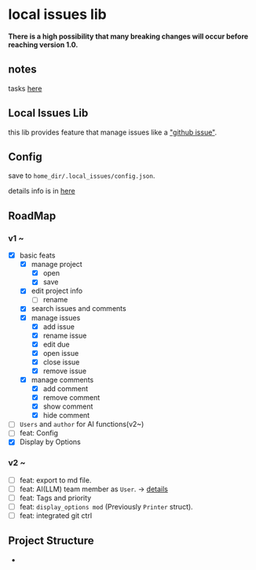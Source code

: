 # local issues lib

**There is a high possibility that many breaking changes will occur before reaching version 1.0.**

## notes

tasks [here](https://github.com/Uliboooo/local_issues_lib/blob/main/Tasks.md)

## Local Issues Lib

this lib provides feature that manage issues like a ["github issue"](https://github.com/Uliboooo/local_issues_lib/issues).

## Config

save to `home_dir/.local_issues/config.json`.

details info is in [here](https://github.com/Uliboooo/local_issues_lib/blob/main/reference/Config.md)

## RoadMap

### v1 ~

* [x] basic feats
    * [x] manage project
        * [x] open
        * [x] save
    * [x] edit project info
        * [ ] rename
    * [x] search issues and comments
    * [x] manage issues
        * [x] add issue
        * [x] rename issue
        * [x] edit due
        * [x] open issue
        * [x] close issue
        * [x] remove issue
    * [x] manage comments
        * [x] add comment
        * [x] remove comment
        * [x] show comment
        * [x] hide comment
* [ ] `Users` and `author` for AI functions(v2~)
* [ ] feat: Config
* [x] Display by Options

### v2 ~

* [ ] feat: export to md file. 
* [ ] feat: AI(LLM) team member as `User`. -> [details](https://github.com/Uliboooo/local_issues_lib/blob/main/articles/LLM_feature.md)
* [ ] feat: Tags and priority
* [ ] feat: `display_options mod` (Previously `Printer` struct).
* [ ] feat: integrated git ctrl

## Project Structure

- 